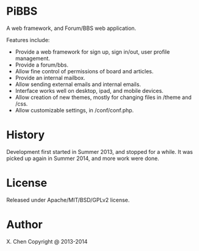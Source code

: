 PiBBS
=====

A web framework, and Forum/BBS web application.

Features include:

 - Provide a web framework for sign up, sign in/out, user profile management.
 - Provide a forum/bbs.
 - Allow fine control of permissions of board and articles.
 - Provide an internal mailbox. 
 - Allow sending external emails and internal emails.
 - Interface works well on desktop, ipad, and mobile devices.
 - Allow creation of new themes, mostly for changing files in /theme and /css.
 - Allow customizable settings, in /conf/conf.php. 
 
History
======

Development first started in Summer 2013, and stopped for a while. 
It was picked up again in Summer 2014, and more work were done.

License
=======
Released under Apache/MIT/BSD/GPLv2 license.

Author
======
X. Chen Copyright @ 2013-2014
